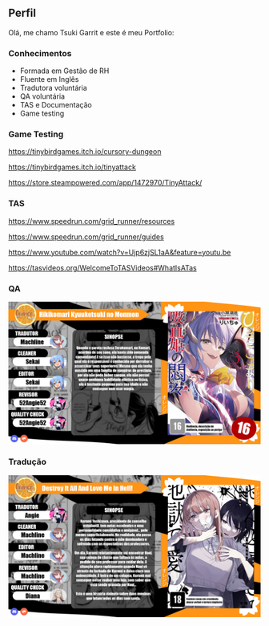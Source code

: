 ## Perfil

  Olá, me chamo Tsuki Garrit e este é meu Portfolio:

### Conhecimentos
- Formada em Gestão de RH
- Fluente em Inglês
- Tradutora voluntária
- QA voluntária
- TAS e Documentação
- Game testing
  

### Game Testing

  https://tinybirdgames.itch.io/cursory-dungeon

  https://tinybirdgames.itch.io/tinyattack

  https://store.steampowered.com/app/1472970/TinyAttack/

### TAS

  https://www.speedrun.com/grid_runner/resources 

  https://www.speedrun.com/grid_runner/guides 

  https://www.youtube.com/watch?v=Ujp6zjSL1aA&feature=youtu.be 

  https://tasvideos.org/WelcomeToTASVideos#WhatIsATas

### QA 

  ![QA](/assets/00.png)

### Tradução
  ![Tradução](/assets/0.jpg)









